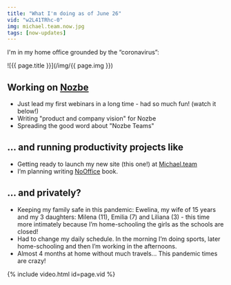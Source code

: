 ```yaml
---
title: "What I'm doing as of June 26"
vid: "w2L41TRhc-0"
img: michael.team.now.jpg
tags: [now-updates]
---
```


I'm in my home office grounded by the “coronavirus”:

<!--More-->

![{{ page.title }}](/img/{{ page.img }})

## Working on [Nozbe][]

* Just lead my first webinars in a long time - had so much fun! (watch it below!)
* Writing "product and company vision" for Nozbe
* Spreading the good word about "Nozbe Teams"

## … and running productivity projects like

* Getting ready to launch my new site (this one!) at [Michael.team](/)
* I’m planning writing [NoOffice](https://NoOffice.org) book.

## … and privately?

* Keeping my family safe in this pandemic: Ewelina, my wife of 15 years and my 3 daughters: Milena (11), Emilia (7) and Liliana (3) - this time more intimately because I’m home-schooling the girls as the schools are closed!
* Had to change my daily schedule. In the morning I’m doing sports, later home-schooling and then I’m working in the afternoons.
* Almost 4 months at home without much travels... This pandemic times are crazy!

{% include video.html id=page.vid %}

[Nozbe]: https://Nozbe.com/